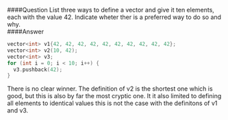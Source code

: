 ####Question
List three ways to define a vector and give it ten elements, each with the value 42. Indicate wheter ther is a preferred way to do so and why.  
####Answer  
```cpp
vector<int> v1{42, 42, 42, 42, 42, 42, 42, 42, 42, 42};
vector<int> v2(10, 42);
vector<int> v3;
for (int i = 0; i < 10; i++) {
  v3.pushback(42);
}
```
There is no clear winner. The definition of v2 is the shortest one which is good, but this is also by far the most cryptic one. It it also limited to defining all elements to identical values this is not the case with the definitons of v1 and v3.  
